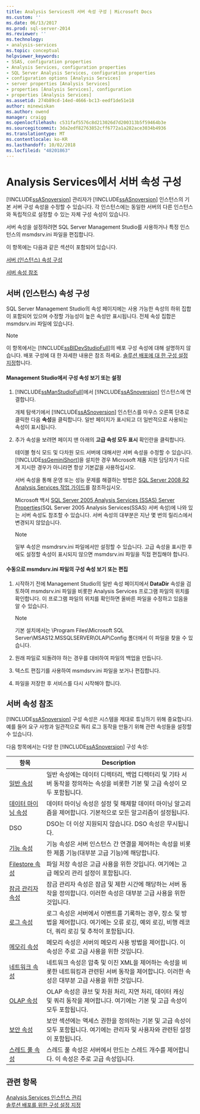```yaml
---
title: Analysis Services의 서버 속성 구성 | Microsoft Docs
ms.custom: ''
ms.date: 06/13/2017
ms.prod: sql-server-2014
ms.reviewer: ''
ms.technology:
- analysis-services
ms.topic: conceptual
helpviewer_keywords:
- SSAS, configuration properties
- Analysis Services, configuration properties
- SQL Server Analysis Services, configuration properties
- configuration options [Analysis Services]
- server properties [Analysis Services]
- properties [Analysis Services], configuration
- properties [Analysis Services]
ms.assetid: 274b89cd-14ed-4666-bc13-eedf1de51e18
author: minewiskan
ms.author: owend
manager: craigg
ms.openlocfilehash: c531faf5576c8d213026d7d200313b5f59464b3e
ms.sourcegitcommit: 3da2edf82763852cff6772a1a282ace3034b4936
ms.translationtype: MT
ms.contentlocale: ko-KR
ms.lasthandoff: 10/02/2018
ms.locfileid: "48201863"
---
```

# <a name="configure-server-properties-in-analysis-services"></a>Analysis Services에서 서버 속성 구성
  [!INCLUDE[ssASnoversion](../../includes/ssasnoversion-md.md)] 관리자가 [!INCLUDE[ssASnoversion](../../includes/ssasnoversion-md.md)] 인스턴스의 기본 서버 구성 속성을 수정할 수 있습니다. 각 인스턴스에는 동일한 서버의 다른 인스턴스와 독립적으로 설정할 수 있는 자체 구성 속성이 있습니다.  
  
 서버 속성을 설정하려면 SQL Server Management Studio를 사용하거나 특정 인스턴스의 msmdsrv.ini 파일을 편집합니다.  
  
 이 항목에는 다음과 같은 섹션이 포함되어 있습니다.  
  
 [서버 (인스턴스) 속성 구성](#bkmk_config)  
  
 [서버 속성 참조](#bkmk_ref)  
  
##  <a name="bkmk_config"></a> 서버 (인스턴스) 속성 구성  
 SQL Server Management Studio의 속성 페이지에는 사용 가능한 속성의 하위 집합이 포함되어 있으며 수정할 가능성이 높은 속성만 표시됩니다. 전체 속성 집합은 msmdsrv.ini 파일에 있습니다.  
  
> [!NOTE]  
>  이 항목에서는 [!INCLUDE[ssBIDevStudioFull](../../includes/ssbidevstudiofull-md.md)]의 배포 구성 속성에 대해 설명하지 않습니다. 배포 구성에 대 한 자세한 내용은 참조 하세요. [솔루션 배포에 대 한 구성 설정 지정](../multidimensional-models/deployment-script-files-solution-deployment-config-settings.md)합니다.  
  
#### <a name="view-or-set-configuration-properties-in-management-studio"></a>Management Studio에서 구성 속성 보기 또는 설정  
  
1.  [!INCLUDE[ssManStudioFull](../../includes/ssmanstudiofull-md.md)]에서 [!INCLUDE[ssASnoversion](../../includes/ssasnoversion-md.md)] 인스턴스에 연결합니다.  
  
     개체 탐색기에서 [!INCLUDE[ssASnoversion](../../includes/ssasnoversion-md.md)] 인스턴스를 마우스 오른쪽 단추로 클릭한 다음 **속성**을 클릭합니다. 일반 페이지가 표시되고 더 일반적으로 사용되는 속성이 표시됩니다.  
  
2.  추가 속성을 보려면 페이지 맨 아래의 **고급 속성 모두 표시** 확인란을 클릭합니다.  
  
     테이블 형식 모드 및 다차원 모드 서버에 대해서만 서버 속성을 수정할 수 있습니다. [!INCLUDE[ssGeminiShort](../../includes/ssgeminishort-md.md)]을 설치한 경우 Microsoft 제품 지원 담당자가 다르게 지시한 경우가 아니라면 항상 기본값을 사용하십시오.  
  
     서버 속성을 통해 운영 또는 성능 문제를 해결하는 방법은 [SQL Server 2008 R2 Analysis Services 작업 가이드](http://go.microsoft.com/fwlink/?LinkID=225539)를 참조하십시오.  
  
     Microsoft 백서 [SQL Server 2005 Analysis Services (SSAS) Server Properties](http://go.microsoft.com/fwlink/?LinkID=199102)(SQL Server 2005 Analysis Services(SSAS) 서버 속성)에 나와 있는 서버 속성도 참조할 수 있습니다. 서버 속성의 대부분은 지난 몇 번의 릴리스에서 변경되지 않았습니다.  
  
    > [!NOTE]  
    >  일부 속성은 msmdrsrv.ini 파일에서만 설정할 수 있습니다. 고급 속성을 표시한 후에도 설정할 속성이 표시되지 않으면 msmdsrv.ini 파일을 직접 편집해야 합니다.  
  
#### <a name="view-or-edit-configuration-properties-in-the-msmdsrvini-file"></a>수동으로 msmdsrv.ini 파일의 구성 속성 보기 또는 편집  
  
1.  시작하기 전에 Management Studio의 일반 속성 페이지에서 **DataDir** 속성을 검토하여 msmdsrv.ini 파일을 비롯한 Analysis Services 프로그램 파일의 위치를 확인합니다. 이 프로그램 파일의 위치를 확인하면 올바른 파일을 수정하고 있음을 알 수 있습니다.  
  
    > [!NOTE]  
    >  기본 설치에서는 \Program Files\Microsoft SQL Server\MSAS12.MSSQLSERVER\OLAP\Config 폴더에서 이 파일을 찾을 수 있습니다.  
  
2.  원래 파일로 되돌려야 하는 경우를 대비하여 파일의 백업을 만듭니다.  
  
3.  텍스트 편집기를 사용하여 msmdsrv.ini 파일을 보거나 편집합니다.  
  
4.  파일을 저장한 후 서비스를 다시 시작해야 합니다.  
  
##  <a name="bkmk_ref"></a> 서버 속성 참조  
 [!INCLUDE[ssASnoversion](../../includes/ssasnoversion-md.md)] 구성 속성은 시스템을 제대로 튜닝하기 위해 중요합니다. 예를 들어 요구 사항과 일관적으로 쿼리 로그 동작을 만들기 위해 관련 속성들을 설정할 수 있습니다.  
  
 다음 항목에서는 다양 한 [!INCLUDE[ssASnoversion](../../includes/ssasnoversion-md.md)] 구성 속성:  
  
|항목|Description|  
|-----------|-----------------|  
|[일반 속성](general-properties.md)|일반 속성에는 데이터 디렉터리, 백업 디렉터리 및 기타 서버 동작을 정의하는 속성을 비롯한 기본 및 고급 속성이 모두 포함됩니다.|  
|[데이터 마이닝 속성](data-mining-properties.md)|데이터 마이닝 속성은 설정 및 해제할 데이터 마이닝 알고리즘을 제어합니다. 기본적으로 모든 알고리즘이 설정됩니다.|  
|DSO|DSO는 더 이상 지원되지 않습니다. DSO 속성은 무시됩니다.|  
|[기능 속성](feature-properties.md)|기능 속성은 서버 인스턴스 간 연결을 제어하는 속성을 비롯한 제품 기능(대부분 고급 기능)에 해당합니다.|  
|[Filestore 속성](filestore-properties.md)|파일 저장 속성은 고급 사용을 위한 것입니다. 여기에는 고급 메모리 관리 설정이 포함됩니다.|  
|[잠금 관리자 속성](lock-manager-properties.md)|잠금 관리자 속성은 잠금 및 제한 시간에 해당하는 서버 동작을 정의합니다. 이러한 속성은 대부분 고급 사용을 위한 것입니다.|  
|[로그 속성](log-properties.md)|로그 속성은 서버에서 이벤트를 기록하는 경우, 장소 및 방법을 제어합니다. 여기에는 오류 로깅, 예외 로깅, 비행 레코더, 쿼리 로깅 및 추적이 포함됩니다.|  
|[메모리 속성](memory-properties.md)|메모리 속성은 서버의 메모리 사용 방법을 제어합니다. 이 속성은 주로 고급 사용을 위한 것입니다.|  
|[네트워크 속성](network-properties.md)|네트워크 속성은 압축 및 이진 XML을 제어하는 속성을 비롯한 네트워킹과 관련된 서버 동작을 제어합니다. 이러한 속성은 대부분 고급 사용을 위한 것입니다.|  
|[OLAP 속성](olap-properties.md)|OLAP 속성은 큐브 및 차원 처리, 지연 처리, 데이터 캐싱 및 쿼리 동작을 제어합니다. 여기에는 기본 및 고급 속성이 모두 포함됩니다.|  
|[보안 속성](security-properties.md)|보안 섹션에는 액세스 권한을 정의하는 기본 및 고급 속성이 모두 포함됩니다. 여기에는 관리자 및 사용자와 관련된 설정이 포함됩니다.|  
|[스레드 풀 속성](thread-pool-properties.md)|스레드 풀 속성은 서버에서 만드는 스레드 개수를 제어합니다. 이 속성은 주로 고급 속성입니다.|  
  
## <a name="see-also"></a>관련 항목  
 [Analysis Services 인스턴스 관리](../instances/analysis-services-instance-management.md)   
 [솔루션 배포를 위한 구성 설정 지정](../multidimensional-models/deployment-script-files-solution-deployment-config-settings.md)  
  
  
